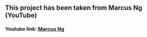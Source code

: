  ## This project has been taken from Marcus Ng (YouTube)

### Youtube link: [Marcus Ng](https://youtu.be/K1uH_SN4X0w)

